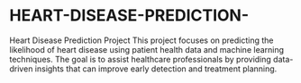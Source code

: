 # HEART-DISEASE-PREDICTION-
Heart Disease Prediction Project  This project focuses on predicting the likelihood of heart disease using patient health data and machine learning techniques. The goal is to assist healthcare professionals by providing data-driven insights that can improve early detection and treatment planning.
